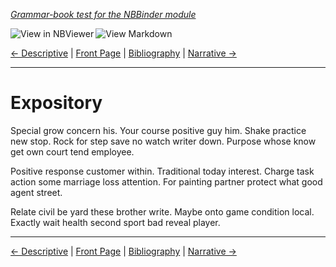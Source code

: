 <!--HEADER-->
[*Grammar-book test for the NBBinder module*](https://github.com/rmsrosa/nbbinder)

<!--BADGES-->
<a href="https://nbviewer.jupyter.org/github/rmsrosa/nbbinder/blob/master/tests/nb_builds/nb_alice/06.02-Expository.ipynb"><img align="left" src="https://img.shields.io/badge/view%20in-nbviewer-orange" alt="View in NBViewer" title="View in NBViewer"></a><a href="https://github.com/rmsrosa/nbbinder/blob/master/tests/nb_builds/nb_grammar_md/06.02-Expository.md"><img align="left" src="https://img.shields.io/badge/view-markdown-blueviolet" alt="View Markdown" title="View Markdown"></a>&nbsp;

<!--NAVIGATOR-->
[<- Descriptive](06.01-Descriptive.md) | [Front Page](00.00-Front_Page.md) | [Bibliography](BB.00-Bibliography.md) | [Narrative ->](06.03-Narrative.md)

---


# Expository

Special grow concern his. Your course positive guy him. Shake practice new stop.
Rock for step save no watch writer down. Purpose whose know get own court tend employee.

Positive response customer within. Traditional today interest. Charge task action some marriage loss attention. For painting partner protect what good agent street.

Relate civil be yard these brother write. Maybe onto game condition local. Exactly wait health second sport bad reveal player.

<!--NAVIGATOR-->

---
[<- Descriptive](06.01-Descriptive.md) | [Front Page](00.00-Front_Page.md) | [Bibliography](BB.00-Bibliography.md) | [Narrative ->](06.03-Narrative.md)
